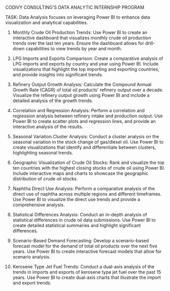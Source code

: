 CODIVY CONSULTING'S DATA ANALYTIC INTERNSHIP PROGRAM

TASK:
Data Analysis focuses on leveraging Power BI to enhance data visualization and analytical capabilities.

1. Monthly Crude Oil Production Trends:
Use Power BI to create an interactive dashboard that visualizes monthly crude oil production trends over the last ten years. 
Ensure the dashboard allows for drill-down capabilities to view trends by year and month.

2. LPG Imports and Exports Comparison:
Create a comparative analysis of LPG imports and exports by country and year using Power BI. 
Include visualizations that highlight the top importing and exporting countries, and provide insights into significant trends.

3. Refinery Output Growth Analysis:
Calculate the Compound Annual Growth Rate (CAGR) of total oil products' refinery output over a decade. 
Visualize the refinery output growth using Power BI and include a detailed analysis of the growth trends.

4. Correlation and Regression Analysis:
Perform a correlation and regression analysis between refinery intake and production output. 
Use Power BI to create scatter plots and regression lines, and provide an interactive analysis of the results.

5. Seasonal Variation Cluster Analysis:
Conduct a cluster analysis on the seasonal variation in the stock change of gas/diesel oil. 
Use Power BI to create visualizations that identify and differentiate between clusters, highlighting seasonal trends.

6. Geographic Visualization of Crude Oil Stocks:
Rank and visualize the top ten countries with the highest closing stocks of crude oil using Power BI. 
Include interactive maps and charts to showcase the geographic distribution of crude oil stocks.

7. Naphtha Direct Use Analysis:
Perform a comparative analysis of the direct use of naphtha across multiple regions and different timeframes. 
Use Power BI to visualize the direct use trends and provide a comprehensive analysis.

8. Statistical Differences Analysis:
Conduct an in-depth analysis of statistical differences in crude oil data submissions. 
Use Power BI to create detailed statistical summaries and highlight significant differences.

9. Scenario-Based Demand Forecasting:
Develop a scenario-based forecast model for the demand of total oil products over the next five years. 
Use Power BI to create interactive forecast models that allow for scenario analysis.

10. Kerosene Type Jet Fuel Trends:
Conduct a dual-axis analysis of the trends in imports and exports of kerosene type jet fuel over the past 15 years. 
Use Power BI to create dual-axis charts that illustrate the import and export trends.
